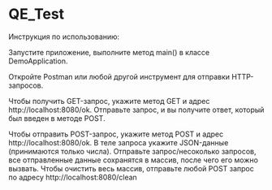 # QE_Test
Инструкция по использованию:

Запустите приложение, выполните метод main() в классе DemoApplication.

Откройте Postman или любой другой инструмент для отправки HTTP-запросов.

Чтобы получить GET-запрос, укажите метод GET и адрес http://localhost:8080/ok. Отправьте запрос, и вы получите ответ, который был введен в методе POST.

Чтобы отправить POST-запрос, укажите метод POST и адрес http://localhost:8080/ok. В теле запроса укажите JSON-данные (принимаются только числа). Отправьте запрос/несоколько запросов, все отправленные данные сохранятся в массив, после чего его можно вызвать.
Чтобы очистить весь массив, отправьте любой POST запрос по адресу http://localhost:8080/clean
